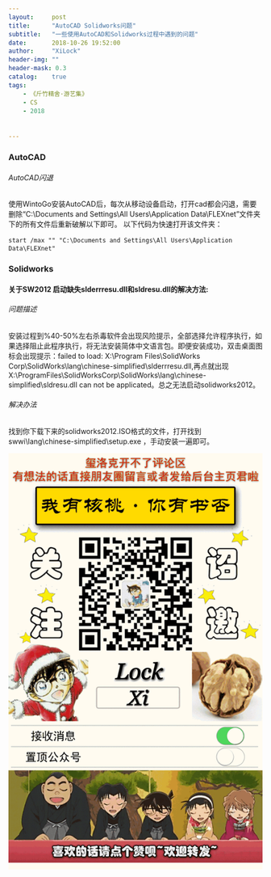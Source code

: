 ```yaml
---
layout:     post
title:      "AutoCAD Solidworks问题"
subtitle:   "一些使用AutoCAD和Solidworks过程中遇到的问题"
date:       2018-10-26 19:52:00
author:     "XiLock"
header-img: ""
header-mask: 0.3
catalog:    true
tags:
    - 《斤竹精舍·游艺集》
    - CS
    - 2018


---
```



### AutoCAD
###### AutoCAD闪退
使用WintoGo安装AutoCAD后，每次从移动设备启动，打开cad都会闪退，需要删除“C:\Documents and Settings\All Users\Application Data\FLEXnet”文件夹下的所有文件后重新破解以下即可。
以下代码为快速打开该文件夹：
```
start /max "" "C:\Documents and Settings\All Users\Application Data\FLEXnet"
```

### Solidworks
#### 关于SW2012 启动缺失slderrresu.dll和sldresu.dll的解决方法:
###### 问题描述
安装过程到%40-50%左右杀毒软件会出现风险提示，全部选择允许程序执行，如果选择阻止此程序执行，将无法安装简体中文语言包。即便安装成功，双击桌面图标会出现提示：failed to load: X:\Program Files\SolidWorks Corp\SolidWorks\lang\chinese-simplified\slderrresu.dll,再点就出现 X:\ProgramFiles\SolidWorksCorp\SolidWorks\lang\chinese-simplified\sldresu.dll can not be applicated。总之无法启动solidworks2012。
###### 解决办法
找到你下载下来的solidworks2012.ISO格式的文件，打开找到swwi\lang\chinese-simplified\setup.exe ，手动安装一遍即可。




![](/img/wc-tail.GIF)